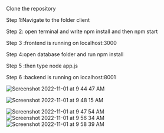 Clone the repository

Step 1:Navigate to the folder client 

Step 2: open terminal and write npm install and then npm start

Step 3 :frontend is running on localhost:3000

Step 4:open database folder and run npm install

Step 5 :then type node app.js

Step 6 :backend is running on localhost:8001

![Screenshot 2022-11-01 at 9 44 47 AM](https://user-images.githubusercontent.com/41451985/199158304-fad3ca0c-613c-454a-82dd-e95e2eafc8ad.png)

![Screenshot 2022-11-01 at 9 48 15 AM](https://user-images.githubusercontent.com/41451985/199158339-44f11697-9500-417e-af90-723633845450.png)

![Screenshot 2022-11-01 at 9 47 54 AM](https://user-images.githubusercontent.com/41451985/199158353-50d07b15-8fe2-443f-b4a3-2b645188f1bf.png)
![Screenshot 2022-11-01 at 9 56 34 AM](https://user-images.githubusercontent.com/41451985/199158876-7cfbb550-0f4a-4774-9047-3fb19a8fe5ed.png)
![Screenshot 2022-11-01 at 9 58 39 AM](https://user-images.githubusercontent.com/41451985/199158884-d5233755-73e2-4025-89bf-b21164330a98.png)
